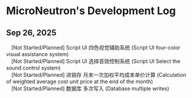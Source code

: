 # MicroNeutron's Development Log

## Sep 26, 2025
&emsp;[Not Started/Planned] Script UI 四色视觉辅助系统 (Script UI four-color visual assistance system)  
&emsp;[Not Started/Planned] Script UI 选择音效控制系统 (Script UI Select the sound control system)  
&emsp;[Not Started/Planned] 进销存 月末一次加权平均成本单价计算 (Calculation of weighted average cost unit price at the end of the month)  
&emsp;[Not Started/Planned] 数据库 多次写入 (Database multiple writes)  
